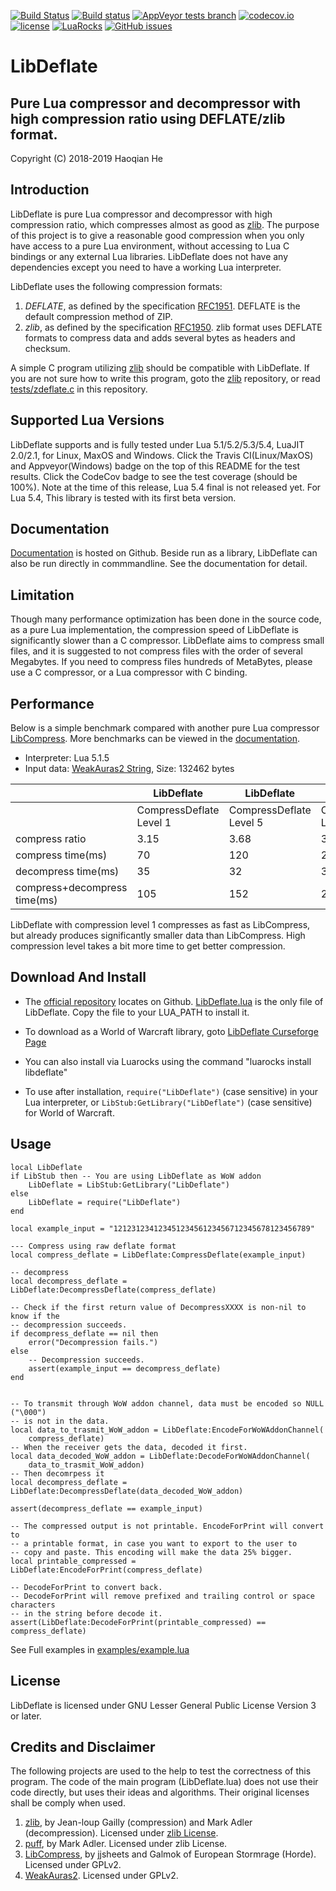 [![Build Status](https://www.travis-ci.org/SafeteeWoW/LibDeflate.svg?branch=master)](https://www.travis-ci.org/SafeteeWoW/LibDeflate)
[![Build status](https://ci.appveyor.com/api/projects/status/owdccv4jrc0g1s2x/branch/master?svg=true&passingText=Windows%20Build%20passing&failingText=Windows%20Build%20failing)](https://ci.appveyor.com/project/SafeteeWoW/libdeflate/branch/master)
[![AppVeyor tests branch](https://img.shields.io/appveyor/tests/SafeteeWoW/LibDeflate/master.svg)](https://ci.appveyor.com/project/SafeteeWoW/libdeflate/branch/master)
[![codecov.io](http://codecov.io/github/safeteeWoW/LibDeflate/branch/master/graphs/badge.svg)](http://codecov.io/github/safeteeWoW/LibDeflate)
[![license](https://img.shields.io/github/license/SafeteeWoW/LibDeflate.svg)](LICENSE.txt)
[![LuaRocks](https://img.shields.io/luarocks/v/SafeteeWoW/libdeflate.svg)](http://luarocks.org/modules/SafeteeWoW/libdeflate)
[![GitHub issues](https://img.shields.io/github/issues/SafeteeWoW/LibDeflate.svg)](https://github.com/SafeteeWoW/LibDeflate/issues)

# LibDeflate
## Pure Lua compressor and decompressor with high compression ratio using DEFLATE/zlib format.

Copyright (C) 2018-2019 Haoqian He

## Introduction
LibDeflate is pure Lua compressor and decompressor with high compression ratio,
which compresses almost as good as [zlib](https://github.com/madler/zlib). The
purpose of this project is to give a reasonable good compression when you only
have access to a pure Lua environment, without accessing to Lua C bindings or
any external Lua libraries. LibDeflate does not have any dependencies except you
need to have a working Lua interpreter.

LibDeflate uses the following compression formats:
1. *DEFLATE*, as defined by the specification
[RFC1951](https://tools.ietf.org/html/rfc1951). DEFLATE is the default compression method of ZIP.
2.  *zlib*, as defined by the specification
[RFC1950](https://tools.ietf.org/html/rfc1950).
zlib format uses DEFLATE formats to compress data and adds several bytes as
headers and checksum.

A simple C program utilizing [zlib](https://github.com/madler/zlib) should be
compatible with LibDeflate. If you are not sure how to write this program,
goto the [zlib](https://github.com/madler/zlib) repository, or read
[tests/zdeflate.c](https://github.com/SafeteeWoW/LibDeflate/blob/master/tests/zdeflate.c) in this repository.

## Supported Lua Versions
LibDeflate supports and is fully tested under Lua 5.1/5.2/5.3/5.4, LuaJIT 2.0/2.1,
for Linux, MaxOS and Windows. Click the Travis CI(Linux/MaxOS) and
Appveyor(Windows) badge on the top of this README for the test results. Click
the CodeCov badge to see the test coverage (should be 100%).
Note at the time of this release, Lua 5.4 final is not released yet.
For Lua 5.4, This library is tested with its first beta version.

## Documentation
[Documentation](https://safeteewow.github.io/LibDeflate/source/LibDeflate.lua.html) is hosted on Github.
Beside run as a library, LibDeflate can also be run directly in commmandline.
See the documentation for detail.

## Limitation
Though many performance optimization has been done in the source code, as a
pure Lua implementation, the compression speed of LibDeflate is significantly
slower than a C compressor. LibDeflate aims to compress small files, and it is
suggested to not compress files with the order of several Megabytes. If you
need to compress files hundreds of MetaBytes, please use a C compressor, or a
Lua compressor with C binding.

## Performance
Below is a simple benchmark compared with another pure Lua compressor [LibCompress](https://www.wowace.com/projects/libcompress).
More benchmarks can be viewed in the [documentation](https://safeteewow.github.io/LibDeflate/topics/benchmark.md.html).

+ Interpreter: Lua 5.1.5
+ Input data: [WeakAuras2 String](https://raw.githubusercontent.com/SafeteeWoW/LibDeflate/master/tests/data/warlockWeakAuras.txt), Size: 132462 bytes

<table>
<thead>
<tr>
<th></th>
<th>LibDeflate</th>
<th>LibDeflate</th>
<th>LibDeflate</th>
<th>LibCompress</th>
<th>LibCompress</th>
<th>LibCompress</th>
</tr>
</thead>
<tbody>
<tr>
<td></td>
<td>CompressDeflate Level 1</td>
<td>CompressDeflate Level 5</td>
<td>CompressDeflate Level 8</td>
<td>Compress</td>
<td>CompressLZW</td>
<td>CompressHuffman</td>
</tr>
<tr>
<td>compress ratio</td>
<td>3.15</td>
<td>3.68</td>
<td>3.71</td>
<td>1.36</td>
<td>1.20</td>
<td>1.36</td>
</tr>
<tr>
<td>compress time(ms)</td>
<td>70</td>
<td>120</td>
<td>200</td>
<td>127</td>
<td>58</td>
<td>64</td>
</tr>
<tr>
<td>decompress time(ms)</td>
<td>35</td>
<td>32</td>
<td>32</td>
<td>62</td>
<td>36</td>
<td>62</td>
</tr>
<tr>
<td>compress+decompress time(ms)</td>
<td>105</td>
<td>152</td>
<td>232</td>
<td>189</td>
<td>94</td>
<td>126</td>
</tr>
</tbody>
</table>


LibDeflate with compression level 1 compresses as fast as LibCompress, but already produces significantly smaller data than LibCompress. High compression level takes a bit more time to get better compression.

## Download And Install

+ The [official repository](https://github.com/SafeteeWoW/LibDeflate) locates on Github.
[LibDeflate.lua](https://github.com/SafeteeWoW/LibDeflate/blob/master/LibDeflate.lua) is the only file of LibDeflate. Copy the file
to your LUA_PATH to install it.

+ To download as a World of Warcraft library, goto [LibDeflate Curseforge Page](https://wow.curseforge.com/projects/libdeflate)

+ You can also install via Luarocks using the command "luarocks install libdeflate"

+ To use after installation, ```require("LibDeflate")``` (case sensitive) in your Lua interpreter,
or ```LibStub:GetLibrary("LibDeflate")``` (case sensitive) for World of Warcraft.


## Usage
```
local LibDeflate
if LibStub then -- You are using LibDeflate as WoW addon
	LibDeflate = LibStub:GetLibrary("LibDeflate")
else
	LibDeflate = require("LibDeflate")
end

local example_input = "12123123412345123456123456712345678123456789"

--- Compress using raw deflate format
local compress_deflate = LibDeflate:CompressDeflate(example_input)

-- decompress
local decompress_deflate = LibDeflate:DecompressDeflate(compress_deflate)

-- Check if the first return value of DecompressXXXX is non-nil to know if the
-- decompression succeeds.
if decompress_deflate == nil then
	error("Decompression fails.")
else
	-- Decompression succeeds.
	assert(example_input == decompress_deflate)
end


-- To transmit through WoW addon channel, data must be encoded so NULL ("\000")
-- is not in the data.
local data_to_trasmit_WoW_addon = LibDeflate:EncodeForWoWAddonChannel(
	compress_deflate)
-- When the receiver gets the data, decoded it first.
local data_decoded_WoW_addon = LibDeflate:DecodeForWoWAddonChannel(
	data_to_trasmit_WoW_addon)
-- Then decomrpess it
local decompress_deflate = LibDeflate:DecompressDeflate(data_decoded_WoW_addon)

assert(decompress_deflate == example_input)

-- The compressed output is not printable. EncodeForPrint will convert to
-- a printable format, in case you want to export to the user to
-- copy and paste. This encoding will make the data 25% bigger.
local printable_compressed = LibDeflate:EncodeForPrint(compress_deflate)

-- DecodeForPrint to convert back.
-- DecodeForPrint will remove prefixed and trailing control or space characters
-- in the string before decode it.
assert(LibDeflate:DecodeForPrint(printable_compressed) == compress_deflate)
```
See Full examples in [examples/example.lua](https://github.com/SafeteeWoW/LibDeflate/blob/master/examples/example.lua)

## License
LibDeflate is licensed under GNU Lesser General Public License Version 3 or later.

## Credits and Disclaimer

The following projects are used to the help to test the correctness
of this program. The code of the main program (LibDeflate.lua) does not
use their code directly, but uses their ideas and algorithms. Their original
licenses shall be comply when used.

1. [zlib](http://www.zlib.net), by Jean-loup Gailly (compression) and Mark Adler (decompression). Licensed under [zlib License](http://www.zlib.net/zlib_license.html).
2. [puff](https://github.com/madler/zlib/tree/master/contrib/puff), by Mark Adler. Licensed under zlib License.
3. [LibCompress](https://www.wowace.com/projects/libcompress), by jjsheets and Galmok of European Stormrage (Horde). Licensed under GPLv2.
4. [WeakAuras2](https://github.com/WeakAuras/WeakAuras2). Licensed under GPLv2.